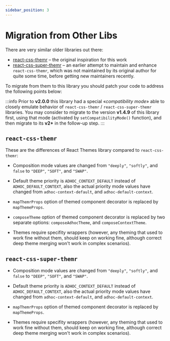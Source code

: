 ```yaml
---
sidebar_position: 3
---
```


# Migration from Other Libs

There are very similar older libraries out there:
- [react-css-themr](https://www.npmjs.com/package/react-css-themr) &ndash;
the original inspiration for this work
- [react-css-super-themr](https://www.npmjs.com/package/react-css-super-themr) &ndash;
  an earlier attempt to maintain and enhance `react-css-themr`, which
  was not maintained by its original author for quite some time, before getting
  new maintainers recently.

To migrate from them to this library you should patch your code to address
the following points below:

:::info
Prior to **v2.0.0** this library had a special &laquo;_compatibility mode_&raquo;
able to closely emulate behavior of `react-css-themr` / `react-css-super-themr`
libraries. You may consider to migrate to the version **v1.4.9** of this library
first, using that mode (activated by `setCompatibilityMode()` function),
and then migrate to its **v2+** in the follow-up step.
:::

## `react-css-themr`

These are the differences of React Themes library compared to `react-css-themr`:

- Composition mode values are changed from `"deeply"`, `"softly"`, and `false`
  to `"DEEP"`, `"SOFT"`, and `"SWAP"`.

- Default theme priority is `ADHOC_CONTEXT_DEFAULT` instead of
  `ADHOC_DEFAULT_CONTEXT`, also the actual priority mode values have changed
  from `adhoc-context-default`, and `adhoc-default-context`.

- `mapThemrProps` option of themed component decorator is replaced by
  `mapThemeProps`.

- `composeTheme` option of themed component decorator is replaced by two
  separate options: `composeAdhocTheme`, and `composeContextTheme`.

- Themes require specifity wrappers (however, any theming that used to work
  fine without them, should keep on working fine, although correct deep theme
  merging won't work in complex scenarios).

## `react-css-super-themr`

- Composition mode values are changed from `"deeply"`, `"softly"`, and `false`
  to `"DEEP"`, `"SOFT"`, and `"SWAP"`.

- Default theme priority is `ADHOC_CONTEXT_DEFAULT` instead of
  `ADHOC_DEFAULT_CONTEXT`, also the actual priority mode values have changed
  from `adhoc-context-default`, and `adhoc-default-context`.

- `mapThemrProps` option of themed component decorator is replaced by
  `mapThemeProps`.

- Themes require specifity wrappers (however, any theming that used to work
  fine without them, should keep on working fine, although correct deep theme
  merging won't work in complex scenarios).
